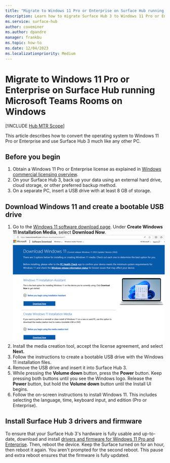 ```yaml
---
title: "Migrate to Windows 11 Pro or Enterprise on Surface Hub running Microsoft Teams Rooms on Windows"
description: Learn how to migrate Surface Hub 3 to Windows 11 Pro or Enterprise, including downloading the OS, creating a bootable USB, and installing necessary drivers and firmware.
ms.service: surface-hub
author: coveminer
ms.author: dpandre
manager: frankbu
ms.topic: how-to
ms.date: 12/04/2023
ms.localizationpriority: Medium
---
```


# Migrate to Windows 11 Pro or Enterprise on Surface Hub running Microsoft Teams Rooms on Windows

[!INCLUDE [Hub MTR Scope](includes/hub-mtr-scope.md)]

This article describes how to convert the operating system to Windows 11 Pro or Enterprise and use Surface Hub 3 much like any other PC.

## Before you begin

1. Obtain a Windows 11 Pro or Enterprise license as explained in [Windows commercial licensing overview](/windows/whats-new/windows-licensing).
2. On your Surface Hub 3, back up your data using an external hard drive, cloud storage, or other preferred backup method.
3. On a separate PC, insert a USB drive with at least 8 GB of storage.

## Download Windows 11 and create a bootable USB drive

1. Go to the [Windows 11 software download page](https://www.microsoft.com/software-download/windows11). Under **Create Windows 11 Installation Media**, select **Download Now**.
 ![Screenshot of Windows 11 download page.](images/windows11download.png)
2. Install the media creation tool, accept the license agreement, and select **Next.**
3. Follow the instructions to create a bootable USB drive with the Windows 11 installation files.
4. Remove the USB drive and insert it into Surface Hub 3.
5. While pressing the **Volume down** button, press the **Power** button. Keep pressing both buttons until you see the Windows logo. Release the **Power** button, but hold the **Volume down** button until the Install UI begins.
6. Follow the on-screen instructions to install Windows 11. This includes selecting the language, time, keyboard input, and edition (Pro or Enterprise).

## Install Surface Hub 3 drivers and firmware

To ensure that your Surface Hub 3's hardware is fully usable and up-to-date, download and install [drivers and firmware for Windows 11 Pro and Enterprise](https://www.microsoft.com/download/details.aspx?id=101974). Then, reboot the device. Keep the Surface turned on for an hour, then reboot it again. You aren't prompted for the second reboot. This pause and extra reboot ensures that the firmware is fully updated.
